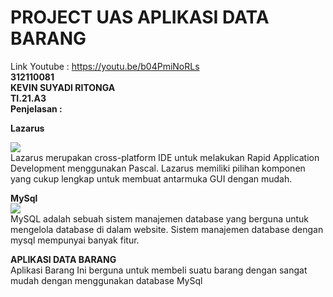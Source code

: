 # PROJECT UAS APLIKASI DATA BARANG
Link Youtube : https://youtu.be/b04PmiNoRLs <br/>
**312110081**<br/>
**KEVIN SUYADI RITONGA**<br/>
**TI.21.A3**<br/>
**Penjelasan :**<br/>

**Lazarus**<br/>

<img src="https://th.bing.com/th?id=OSK.a4bc0ac0fa1a815aaddbba4d31dad658&w=148&h=148&c=7&o=6&pid=SANGAM"> <br/>
Lazarus merupakan cross-platform IDE untuk melakukan Rapid Application Development menggunakan Pascal. Lazarus memiliki pilihan komponen yang cukup lengkap untuk membuat antarmuka GUI dengan mudah.<br/>

**MySql**<br/>
<img src="https://th.bing.com/th/id/OIP.JVt34lGxmm0GAGNNL_mwBgHaHa?w=175&h=180&c=7&r=0&o=5&pid=1.7"> <br/>
MySQL adalah sebuah sistem manajemen database yang berguna untuk mengelola database di dalam website. Sistem manajemen database dengan mysql mempunyai banyak fitur.<br/>

**APLIKASI DATA BARANG**<br/>
Aplikasi Barang Ini berguna untuk membeli suatu barang dengan sangat mudah dengan menggunakan database MySql <br/>

